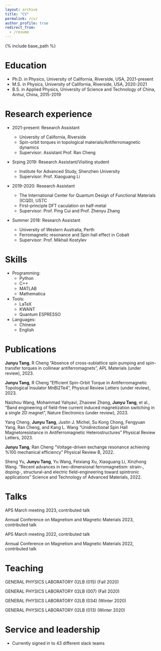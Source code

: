 ```yaml
---
layout: archive
title: "CV"
permalink: /cv/
author_profile: true
redirect_from:
  - /resume
---
```


{% include base_path %}

Education
======
* Ph.D. in Physics, University of California, Riverside, USA, 2021-present
* M.S. in Physics, University of California, Riverside, USA, 2020-2021
* B.S. in Applied Physics, University of Science and Technology of China, Anhui, China, 2015-2019

Research experience
======
* 2021-present: Research Assistant
  * University of California, Riverside
  * Spin-orbit torques in topological materials/Antiferromagnetic dynamics
  * Supervisor: Assistant Prof. Ran Cheng
 
* Srping 2019: Research Assistant/Visiting student
  * Institute for Advanced Study, Shenzhen University
  * Supervisor: Prof. Xiaoguang Li
    
* 2019-2020: Research Assistant
  * The International Center for Quantum Design of Functional Materials (ICQD), USTC
  * First-principle DFT caculation on half-metal
  * Supervisor: Prof. Ping Cui and Prof. Zhenyu Zhang

* Summer 2018: Research Assistant
  * University of Western Australia, Perth
  * Ferromagnetic resonance and Spin hall effect in Cobalt
  * Supervisor: Prof. Mikhail Kostylev
  
Skills
======
* Programming:
  * Python
  * C++
  * MATLAB
  * Mathematica
* Tools:
  * LaTeX
  * KWANT
  * Quantum ESPRESSO
* Languages:
  * Chinese
  * English

Publications
======
**Junyu Tang**, R Cheng “Absence of cross-sublattice spin pumping and spin-transfer torques in collinear antiferromagnets”, APL Materials (under review), 2023.

**Junyu Tang**, R Cheng “Efficient Spin-Orbit Torque in Antiferromagnetic Topological Insulator MnBi2Te4”, Physical Review Letters (under review), 2023.

Naizhou Wang, Mohammad Yahyavi, Zhaowei Zhang, **Junyu Tang**, et al., “Band engineering of field-free current induced magnetization switching in a single 2D magnet”, Nature Electronics (under review), 2023.

Yang Cheng, **Junyu Tang**, Justin J. Michel, Su Kong Chong, Fengyuan Yang, Ran Cheng, and
Kang L. Wang “Unidirectional Spin Hall Magnetoresistance in Antiferromagnetic Heterostructures” Physical Review Letters, 2023.

**Junyu Tang**, Ran Cheng “Voltage-driven exchange resonance achieving %100 mechanical efficiency” Physical Review B, 2022.

Sheng Yu, **Junyu Tang**, Yu Wang, Feixiang Xu, Xiaoguang Li, Xinzhong Wang. “Recent advances in two-dimensional ferromagnetism: strain-, doping-, structural-and electric field-engineering toward spintronic applications” Science and Technology of Advanced Materials, 2022.
  
Talks
======
APS March meeting 2023, contributed talk

Annual Conference on Magnetism and Magnetic Materials 2023, contributed talk

APS March meeting 2022, contributed talk

Annual Conference on Magnetism and Magnetic Materials 2022, contributed talk
  
Teaching
======
GENERAL PHYSICS LABORATORY 02LB (015) (Fall 2020)

GENERAL PHYSICS LABORATORY 02LB (007) (Fall 2020)

GENERAL PHYSICS LABORATORY 02LB (034) (Winter 2020)

GENERAL PHYSICS LABORATORY 02LB (013) (Winter 2020)
  
Service and leadership
======
* Currently signed in to 43 different slack teams
